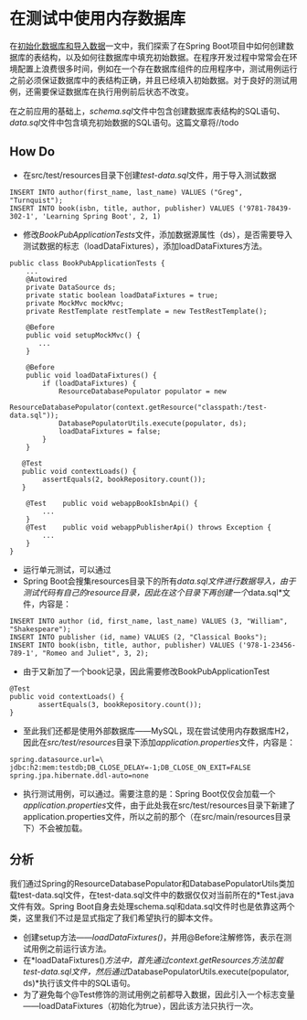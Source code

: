 # 在测试中使用内存数据库

在[初始化数据库和导入数据](test-populatize-database.md)一文中，我们探索了在Spring Boot项目中如何创建数据库的表结构，以及如何往数据库中填充初始数据。在程序开发过程中常常会在环境配置上浪费很多时间，例如在一个存在数据库组件的应用程序中，测试用例运行之前必须保证数据库中的表结构正确，并且已经填入初始数据。对于良好的测试用例，还需要保证数据库在执行用例前后状态不改变。

在之前应用的基础上，*schema.sql*文件中包含创建数据库表结构的SQL语句、*data.sql*文件中包含填充初始数据的SQL语句。这篇文章将//todo

## How Do

- 在src/test/resources目录下创建*test-data.sql*文件，用于导入测试数据

```
INSERT INTO author(first_name, last_name) VALUES ("Greg", "Turnquist");
INSERT INTO book(isbn, title, author, publisher) VALUES ('9781-78439-302-1', 'Learning Spring Boot', 2, 1)
```

- 修改*BookPubApplicationTests*文件，添加数据源属性（ds），是否需要导入测试数据的标志（loadDataFixtures），添加loadDataFixtures方法。

```
public class BookPubApplicationTests {
    ...
    @Autowired
    private DataSource ds;
    private static boolean loadDataFixtures = true;
    private MockMvc mockMvc;
    private RestTemplate restTemplate = new TestRestTemplate();

    @Before
    public void setupMockMvc() {
       ...
    }

    @Before
    public void loadDataFixtures() {
        if (loadDataFixtures) {
            ResourceDatabasePopulator populator = new
                    ResourceDatabasePopulator(context.getResource("classpath:/test-data.sql"));
            DatabasePopulatorUtils.execute(populator, ds);
            loadDataFixtures = false;
        }
    }

   @Test
   public void contextLoads() {
        assertEquals(2, bookRepository.count());
   }

    @Test    public void webappBookIsbnApi() {
        ...
    }
    @Test    public void webappPublisherApi() throws Exception {
        ...
    }
}
```

- 运行单元测试，可以通过
- Spring Boot会搜集resources目录下的所有*data.sql文件进行数据导入，由于测试代码有自己的resource目录，因此在这个目录下再创建一个*data.sql*文件，内容是：

```
INSERT INTO author (id, first_name, last_name) VALUES (3, "William", "Shakespeare");
INSERT INTO publisher (id, name) VALUES (2, "Classical Books");
INSERT INTO book(isbn, title, author, publisher) VALUES ('978-1-23456-789-1', "Romeo and Juliet", 3, 2);
```

- 由于又新加了一个book记录，因此需要修改BookPubApplicationTest

```
@Test
public void contextLoads() {
       assertEquals(3, bookRepository.count());
}
```

- 至此我们还都是使用外部数据库——MySQL，现在尝试使用内存数据库H2，因此在*src/test/resources*目录下添加*application.properties*文件，内容是：

```
spring.datasource.url=\  jdbc:h2:mem:testdb;DB_CLOSE_DELAY=-1;DB_CLOSE_ON_EXIT=FALSE
spring.jpa.hibernate.ddl-auto=none
```

- 执行测试用例，可以通过。需要注意的是：Spring Boot仅仅会加载一个*application.properties*文件，由于此处我在src/test/resources目录下新建了application.properties文件，所以之前的那个（在src/main/resources目录下）不会被加载。

## 分析

我们通过Spring的ResourceDatabasePopulator和DatabasePopulatorUtils类加载test-data.sql文件，在test-data.sql文件中的数据仅仅对当前所在的*Test.java文件有效。Spring Boot自身去处理schema.sql和data.sql文件时也是依靠这两个类，这里我们不过是显式指定了我们希望执行的脚本文件。

- 创建setup方法——*loadDataFixtures()*，并用@Before注解修饰，表示在测试用例之前运行该方法。
- 在*loadDataFixtures()*方法中，首先通过context.getResources方法加载test-data.sql文件，然后通过*DatabasePopulatorUtils.execute(populator, ds)*执行该文件中的SQL语句。
- 为了避免每个@Test修饰的测试用例之前都导入数据，因此引入一个标志变量——loadDataFixtures（初始化为true），因此该方法只执行一次。
